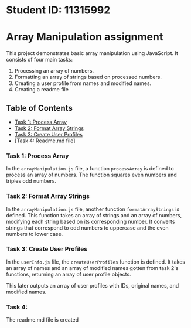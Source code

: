 # Student ID: 11315992

# Array Manipulation assignment

This project demonstrates basic array manipulation using JavaScript. It consists of four main tasks:

1. Processing an array of numbers.
2. Formatting an array of strings based on processed numbers.
3. Creating a user profile from names and modified names.
4. Creating a readme file

## Table of Contents

- [Task 1: Process Array](#task-1-process-array)
- [Task 2: Format Array Strings](#task-2-format-array-strings)
- [Task 3: Create User Profiles](#task-3-create-user-profiles)
- [Task 4: Readme.md file]

### Task 1: Process Array

In the `arrayManipulation.js` file, a function `processArray` is defined to process an array of numbers. The function squares even numbers and triples odd numbers.

### Task 2: Format Array Strings

In the `arrayManipulation.js` file, another function `formatArrayStrings` is defined. This function takes an array of strings and an array of numbers, modifying each string based on its corresponding number. It converts strings that correspond to odd numbers to uppercase and the even numbers to lower case.

### Task 3: Create User Profiles

In the `userInfo.js` file, the `createUserProfiles` function is defined. It takes an array of names and an array of modified names gotten from task 2's functions, returning an array of user profile objects.

This later outputs an array of user profiles with IDs, original names, and modified names.

### Task 4:

The readme.md file is created
